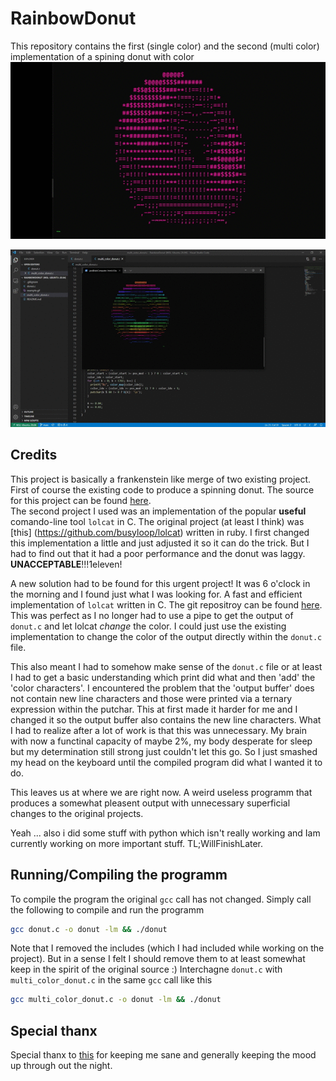 # RainbowDonut
This repository contains the first (single color) and the second (multi color) implementation of a spining donut with color  
![ExampleGif](gifs/example.gif)


![ExampleGif2](gifs/multicolor_example.gif)

## Credits

This project is basically a frankenstein like merge of two existing project. First of course the existing code to produce a spinning donut. The source for this project can be found [here](https://www.a1k0n.net/2006/09/15/obfuscated-c-donut.html).  
The second project I used was an implementation of the popular **useful** comando-line tool `lolcat` in C. The original project (at least I think) was [this] (https://github.com/busyloop/lolcat) written in ruby.
I first changed this implementation a little and just adjusted it so it can do the trick. But I had to find out that it had a poor performance and the donut was laggy. **UNACCEPTABLE**!!!1eleven!

A new solution had to be found for this urgent project! It was 6 o'clock in the morning and I found just what I was looking for. A fast and efficient implementation of `lolcat` written in C. The git repositroy can be found [here](https://github.com/IchMageBaume/clolcat).  
This was perfect as I no longer had to use a pipe to get the output of `donut.c` and let lolcat *change* the color. I could just use the existing implementation to change the color of the output directly within the `donut.c` file.

This also meant I had to somehow make sense of the `donut.c` file or at least I had to get a basic understanding which print did what and then 'add' the 'color characters'.
I encountered the problem that the 'output buffer' does not contain new line characters and those were printed via a ternary expression within the putchar. This at first made it harder for me and I changed it so the output buffer also contains the new line characters. 
What I had to realize after a lot of work is that this was unnecessary. My brain with now a functinal capacity of maybe 2%, my body desperate for sleep but my determination still strong just couldn't let this go. So I just smashed my head on the keyboard until the compiled program did what I wanted it to do.

This leaves us at where we are right now. A weird useless programm that produces a somewhat pleasent output with unnecessary superficial changes to the original projects.

Yeah ... also i did some stuff with python which isn't really working and Iam currently working on more important stuff. TL;WillFinishLater.

## Running/Compiling the programm
To compile the program the original `gcc` call has not changed.
Simply call the following to compile and run the programm
```sh
gcc donut.c -o donut -lm && ./donut
```
Note that I removed the includes (which I had included while working on the project). But in a sense I felt I should remove them to at least somewhat keep in the spirit of the original source :)
Interchagne `donut.c`  with `multi_color_donut.c` in the same `gcc` call like this
```sh
gcc multi_color_donut.c -o donut -lm && ./donut
```

## Special thanx
Special thanx to [this](https://www.youtube.com/watch?v=9xDtwYJx7yc) for keeping me sane and generally keeping the mood up through out the night.
